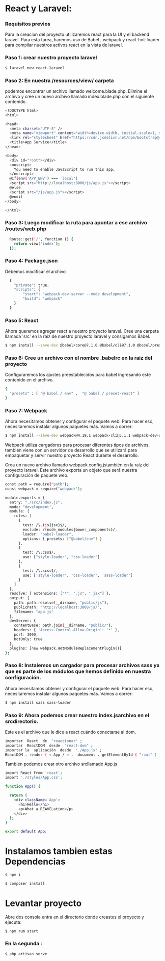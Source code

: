 # React y Laravel:
### Requisitos previos

Para la creacion del proyecto utilizaremos react para la UI y el backend laravel.
Para esta tarea, haremos uso de Babel , webpack y react-hot-loader para compilar nuestros activos react en la vista de laravel.

### Paso 1: crear nuestro proyecto laravel

```sh
$ laravel new react-laravel
```

### Paso 2: En nuestra /resources/view/ carpeta

podemos encontrar un archivo llamado welcome.blade.php. 
Elimine el archivo y cree un nuevo archivo llamado index.blade.php con el siguiente contenido.

```sh
<!DOCTYPE html>
<html>

<head>
  <meta charset="UTF-8" />
  <meta name="viewport" content="width=device-width, initial-scale=1, shrink-to-fit=no">
  <link rel="stylesheet" href="https://cdn.jsdelivr.net/npm/bootstrap@4.5.3/dist/css/bootstrap.min.css" integrity="sha384-TX8t27EcRE3e/ihU7zmQxVncDAy5uIKz4rEkgIXeMed4M0jlfIDPvg6uqKI2xXr2" crossorigin="anonymous">
  <title>App Service</title>
</head>

<body>
  <div id="root"></div>
  <noscript>
    You need to enable JavaScript to run this app.
  </noscript>
  @if(env('APP_ENV') === 'local')
  <script src="http://localhost:3000/js/app.js"></script>
  @else
  <script src="/js/app.js"></script>
  @endif
</body>

</html>
```
### Paso 3: Luego modificar la ruta para apuntar a ese archivo /routes/web.php

```sh
  Route::get('/', function () {
    return view('index');
  });
```

### Paso 4: Package.json
 Debemos modificar el archivo
 
```sh
  {
    "private": true,
    "scripts": {
        "start": "webpack-dev-server --mode development",
        "build": "webpack"
    }
  }
```

### Paso 5: React
 Ahora queremos agregar react a nuestro proyecto laravel. Cree una carpeta llamada 'src' en la raíz de nuestro proyecto laravel y consigamos Babel.
 
```sh
$ npm install --save-dev @babel/core@7.1.0 @babel/cli@7.1.0 @babel/preset-env@7.1.0 @babel/preset-react@7.0.0
```

### Paso 6: Cree un archivo con el nombre .babelrc en la raiz del proyecto
 Configuraremos los ajustes preestablecidos para babel ingresando este contenido en el archivo.
 
```sh
{
  "presets" : [ "@ babel / env" ,  "@ babel / preset-react" ]
}
```

### Paso 7: Webpack
 Ahora necesitamos obtener y configurar el paquete web. Para hacer eso, necesitaremos instalar algunos paquetes más. Vamos a correr:
 
```sh
$ npm install --save-dev webpack@4.19.1 webpack-cli@3.1.1 webpack-dev-server@3.1.8 style-loader@0.23.0 css-loader@1.0.0 babel-loader@8.0.2
```
Webpack utiliza cargadores para procesar diferentes tipos de archivos. también viene con un servidor de desarrollo que se utilizará para empaquetar y servir nuestro proyecto React durante el desarrollo.

Crea un nuevo archivo llamado webpack.config.jstambién en la raíz del proyecto laravel. Este archivo exporta un objeto que será nuestra configuración de paquete web.

```sh
const path = require("path");
const webpack = require("webpack");

module.exports = {
  entry: "./src/index.js",
  mode: "development",
  module: {
    rules: [
      {
        test: /\.(js|jsx)$/,
        exclude: /(node_modules|bower_components)/,
        loader: "babel-loader",
        options: { presets: ["@babel/env"] }
      },
      {
        test: /\.css$/,
        use: ["style-loader", "css-loader"]
      },
      {
        test: /\.scss$/,
        use: ['style-loader', 'css-loader', 'sass-loader']
      }
    ]
  },
  resolve: { extensions: ["*", ".js", ".jsx"] },
  output: {
    path: path.resolve(__dirname, "public/js"),
    publicPath: "http://localhost:3000/js/",
    filename: "app.js"
  },
  devServer: {
    contentBase: path.join(__dirname, "public/"),
    headers: { 'Access-Control-Allow-Origin': '*' },
    port: 3000,
    hotOnly: true
  },
  plugins: [new webpack.HotModuleReplacementPlugin()]
};
```
### Paso 8: Instalemos un cargador para procesar archivos sass ya que es parte de los módulos que hemos definido en nuestra configuración.
 Ahora necesitamos obtener y configurar el paquete web. Para hacer eso, necesitaremos instalar algunos paquetes más. Vamos a correr:
 
```sh
$ npm install sass sass-loader
```

### Paso 9: Ahora podemos crear nuestro index.jsarchivo en el srcdirectorio.
 Este es el archivo que le dice a react cuándo conectarse al dom.
 
```sh
importar  React  de  "reaccionar" ;
importar  ReactDOM  desde  "react-dom" ;
importar la  aplicación  desde  "./App.js" ;
ReactDOM . render ( < App / > ,  document . getElementById ( "root" ) ) ;

```

También podemos crear otro archivo srcllamado App.js

```sh
import React from 'react';
import './styles/App.css';

function App() {

  return (
    <div className='App'>
      <h1>Hello</h1>
      <p>What a REAVELation</p>
    </div>
  );
}

export default App;

```

# Instalamos tambien estas Dependencias

```sh
$ npm i
```
```sh
$ composer install
```
# Levantar proyecto
 Abre dos consola entra en el directorio donde creastes el proyecto y ejecuta: 
```sh
$ npm run start
```
### En la segunda :

```sh
$ php artisan serve
```



